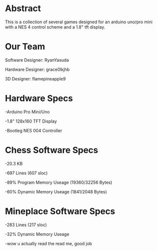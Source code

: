 # Abstract
This is a collection of several games designed for an arduino uno/pro mini with a NES 4 control scheme and a 1.8" tft display.

# Our Team
Software Designer: RyanYasuda

Hardware Designer: grace0lkjhb

3D Designer: flamepineapple9

# Hardware Specs
-Arduino Pro Mini/Uno

-1.8" 128x160 TFT Display

-Bootleg NES 004 Controller

# Chess Software Specs
-20.3 KB

-697 Lines (607 sloc)

-89% Program Memory Useage (19360/32256 Bytes)

-60% Dynamic Memory Useage (1841/2048 Bytes)

# Mineplace Software Specs
-283 Lines (217 sloc)

-32% Dynamic Memory Useage

-wow u actually read the read me, good job
